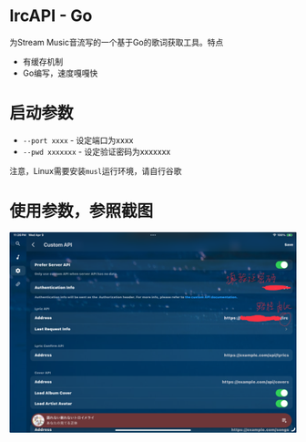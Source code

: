 # lrcAPI - Go
为Stream Music音流写的一个基于Go的歌词获取工具。特点
+ 有缓存机制
+ Go编写，速度嘎嘎快

# 启动参数
+ `--port xxxx` - 设定端口为xxxx
+ `--pwd xxxxxxx` - 设定验证密码为xxxxxxx

注意，Linux需要安装`musl`运行环境，请自行谷歌

# 使用参数，参照截图
![](https://raw.githubusercontent.com/stephen-zeng/img/master/20250409232913.png)